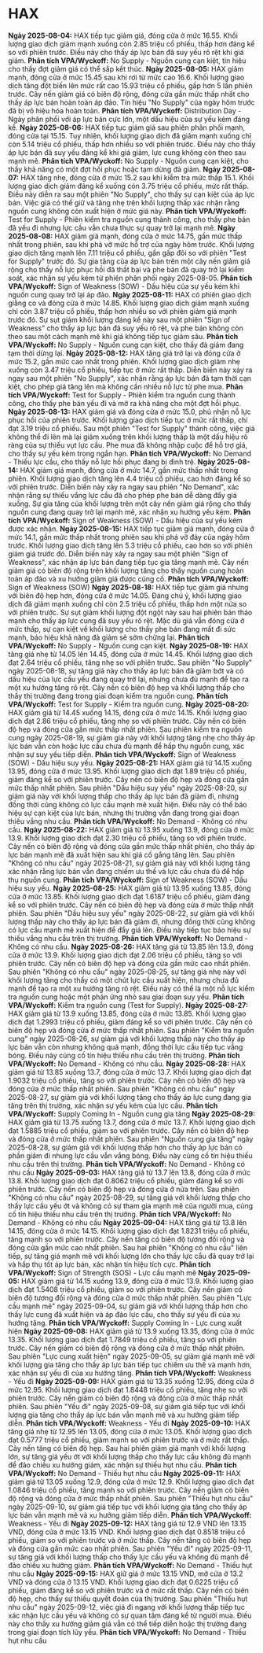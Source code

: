 # HAX

**Ngày 2025-08-04:** HAX tiếp tục giảm giá, đóng cửa ở mức 16.55. Khối lượng giao dịch giảm mạnh xuống còn 2.85 triệu cổ phiếu, thấp hơn đáng kể so với phiên trước. Điều này cho thấy áp lực bán đã suy yếu rõ rệt khi giá giảm. **Phân tích VPA/Wyckoff:** No Supply - Nguồn cung cạn kiệt, tín hiệu cho thấy đợt giảm giá có thể sắp kết thúc.
**Ngày 2025-08-05:** HAX giảm mạnh, đóng cửa ở mức 15.45 sau khi rơi từ mức cao 16.6. Khối lượng giao dịch tăng đột biến lên mức rất cao 15.93 triệu cổ phiếu, gấp hơn 5 lần phiên trước. Cây nến giảm giá có biên độ rộng, đóng cửa gần mức thấp nhất cho thấy áp lực bán hoàn toàn áp đảo. Tín hiệu "No Supply" của ngày hôm trước đã bị vô hiệu hóa hoàn toàn. **Phân tích VPA/Wyckoff:** Distribution Day - Ngày phân phối với áp lực bán cực lớn, một dấu hiệu của sự yếu kém đáng kể.
**Ngày 2025-08-06:** HAX tiếp tục giảm giá sau phiên phân phối mạnh, đóng cửa tại 15.15. Tuy nhiên, khối lượng giao dịch đã giảm mạnh xuống chỉ còn 5.14 triệu cổ phiếu, thấp hơn nhiều so với phiên trước. Điều này cho thấy áp lực bán đã suy yếu đáng kể khi giá giảm, lực cung không còn theo sau mạnh mẽ. **Phân tích VPA/Wyckoff:** No Supply - Nguồn cung cạn kiệt, cho thấy khả năng có một đợt hồi phục hoặc tạm dừng đà giảm.
**Ngày 2025-08-07:** HAX tăng nhẹ, đóng cửa ở mức 15.2 sau khi kiểm tra mức thấp 15.1. Khối lượng giao dịch giảm đáng kể xuống còn 3.75 triệu cổ phiếu, mức rất thấp. Điều này diễn ra sau một phiên "No Supply", cho thấy sự cạn kiệt của áp lực bán. Việc giá có thể giữ và tăng nhẹ trên khối lượng thấp xác nhận rằng nguồn cung không còn xuất hiện ở mức giá này. **Phân tích VPA/Wyckoff:** Test for Supply - Phiên kiểm tra nguồn cung thành công, cho thấy phe bán đã yếu đi nhưng lực cầu vẫn chưa thực sự quay trở lại mạnh mẽ.
**Ngày 2025-08-08:** HAX giảm giá mạnh, đóng cửa ở mức 14.75, gần mức thấp nhất trong phiên, sau khi phá vỡ mức hỗ trợ của ngày hôm trước. Khối lượng giao dịch tăng mạnh lên 7.11 triệu cổ phiếu, gần gấp đôi so với phiên "Test for Supply" trước đó. Sự gia tăng của áp lực bán trên một cây nến giảm giá rộng cho thấy nỗ lực phục hồi đã thất bại và phe bán đã quay trở lại kiểm soát, xác nhận sự yếu kém từ phiên phân phối ngày 2025-08-05. **Phân tích VPA/Wyckoff:** Sign of Weakness (SOW) - Dấu hiệu của sự yếu kém khi nguồn cung quay trở lại áp đảo.
**Ngày 2025-08-11:** HAX có phiên giao dịch giằng co và đóng cửa ở mức 14.85. Khối lượng giao dịch giảm mạnh xuống chỉ còn 3.87 triệu cổ phiếu, thấp hơn nhiều so với phiên giảm giá mạnh trước đó. Sự sụt giảm khối lượng đáng kể này sau một phiên "Sign of Weakness" cho thấy áp lực bán đã suy yếu rõ rệt, và phe bán không còn theo sau một cách mạnh mẽ khi giá không tiếp tục giảm sâu. **Phân tích VPA/Wyckoff:** No Supply - Nguồn cung cạn kiệt, cho thấy đà giảm đang tạm thời dừng lại.
**Ngày 2025-08-12:** HAX tăng giá trở lại và đóng cửa ở mức 15.2, gần mức cao nhất trong phiên. Khối lượng giao dịch giảm nhẹ xuống còn 3.47 triệu cổ phiếu, tiếp tục ở mức rất thấp. Diễn biến này xảy ra ngay sau một phiên "No Supply", xác nhận rằng áp lực bán đã tạm thời cạn kiệt, cho phép giá tăng lên mà không cần nhiều nỗ lực từ phe mua. **Phân tích VPA/Wyckoff:** Test for Supply - Phiên kiểm tra nguồn cung thành công, cho thấy phe bán yếu đi và mở ra khả năng cho một đợt hồi phục.
**Ngày 2025-08-13:** HAX giảm giá và đóng cửa ở mức 15.0, phủ nhận nỗ lực phục hồi của phiên trước. Khối lượng giao dịch tiếp tục ở mức rất thấp, chỉ đạt 3.19 triệu cổ phiếu. Sau một phiên "Test for Supply" thành công, việc giá không thể đi lên mà lại giảm xuống trên khối lượng thấp là một dấu hiệu rõ ràng của sự thiếu vụt lực cầu. Phe mua đã không nhập cuộc để hỗ trợ giá, cho thấy sự yếu kém trong ngắn hạn. **Phân tích VPA/Wyckoff:** No Demand - Thiếu lực cầu, cho thấy nỗ lực hồi phục đang bị đình trệ.
**Ngày 2025-08-14:** HAX giảm giá mạnh, đóng cửa ở mức 14.7, gần mức thấp nhất trong phiên. Khối lượng giao dịch tăng lên 4.4 triệu cổ phiếu, cao hơn đáng kể so với phiên trước. Diễn biến này xảy ra ngay sau phiên "No Demand", xác nhận rằng sự thiếu vắng lực cầu đã cho phép phe bán dễ dàng đẩy giá xuống. Sự gia tăng của khối lượng trên một cây nến giảm giá rộng cho thấy nguồn cung đang quay trở lại mạnh mẽ, xác nhận xu hướng yếu kém. **Phân tích VPA/Wyckoff:** Sign of Weakness (SOW) - Dấu hiệu của sự yếu kém được xác nhận.
**Ngày 2025-08-15:** HAX tiếp tục giảm giá mạnh, đóng cửa ở mức 14.1, gần mức thấp nhất trong phiên sau khi phá vỡ đáy của ngày hôm trước. Khối lượng giao dịch tăng lên 5.3 triệu cổ phiếu, cao hơn so với phiên giảm giá trước đó. Diễn biến này xảy ra ngay sau một phiên "Sign of Weakness", xác nhận áp lực bán đang tiếp tục gia tăng mạnh mẽ. Cây nến giảm giá có biên độ rộng trên khối lượng tăng cho thấy nguồn cung hoàn toàn áp đảo và xu hướng giảm giá được củng cố. **Phân tích VPA/Wyckoff:** Sign of Weakness (SOW)
**Ngày 2025-08-18:** HAX tiếp tục giảm giá nhưng với biên độ hẹp hơn, đóng cửa ở mức 14.05. Đáng chú ý, khối lượng giao dịch đã giảm mạnh xuống chỉ còn 2.5 triệu cổ phiếu, thấp hơn một nửa so với phiên trước. Sự sụt giảm khối lượng đột ngột này sau hai phiên bán tháo mạnh cho thấy áp lực cung đã suy yếu rõ rệt. Mặc dù giá vẫn đóng cửa ở mức thấp, sự cạn kiệt về khối lượng cho thấy phe bán đang mất đi sức mạnh, báo hiệu khả năng đà giảm sẽ sớm chững lại. **Phân tích VPA/Wyckoff:** No Supply - Nguồn cung cạn kiệt.
**Ngày 2025-08-19:** HAX tăng giá nhẹ từ 14.05 lên 14.45, đóng cửa ở mức 14.45. Khối lượng giao dịch đạt 2.64 triệu cổ phiếu, tăng nhẹ so với phiên trước. Sau phiên "No Supply" ngày 2025-08-18, sự tăng giá này cho thấy áp lực bán đã giảm bớt và có dấu hiệu của lực cầu yếu đang quay trở lại, nhưng chưa đủ mạnh để tạo ra một xu hướng tăng rõ rệt. Cây nến có biên độ hẹp và khối lượng thấp cho thấy thị trường đang trong giai đoạn kiểm tra nguồn cung. **Phân tích VPA/Wyckoff:** Test for Supply - Kiểm tra nguồn cung.
**Ngày 2025-08-20:** HAX giảm giá từ 14.45 xuống 14.15, đóng cửa ở mức 14.15. Khối lượng giao dịch đạt 2.86 triệu cổ phiếu, tăng nhẹ so với phiên trước. Cây nến có biên độ hẹp và đóng cửa gần mức thấp nhất phiên. Sau phiên kiểm tra nguồn cung ngày 2025-08-19, sự giảm giá này với khối lượng tăng nhẹ cho thấy áp lực bán vẫn còn hoặc lực cầu chưa đủ mạnh để hấp thụ nguồn cung, xác nhận sự suy yếu tiếp diễn. **Phân tích VPA/Wyckoff:** Sign of Weakness (SOW) - Dấu hiệu suy yếu.
**Ngày 2025-08-21:** HAX giảm giá từ 14.15 xuống 13.95, đóng cửa ở mức 13.95. Khối lượng giao dịch đạt 1.89 triệu cổ phiếu, giảm đáng kể so với phiên trước. Cây nến có biên độ hẹp và đóng cửa gần mức thấp nhất phiên. Sau phiên "Dấu hiệu suy yếu" ngày 2025-08-20, sự giảm giá này với khối lượng thấp cho thấy áp lực bán đã giảm đi, nhưng đồng thời cũng không có lực cầu mạnh mẽ xuất hiện. Điều này có thể báo hiệu sự cạn kiệt của lực bán, nhưng thị trường vẫn đang trong giai đoạn thiếu vắng nhu cầu. **Phân tích VPA/Wyckoff:** No Demand - Không có nhu cầu.
**Ngày 2025-08-22:** HAX giảm giá từ 13.95 xuống 13.9, đóng cửa ở mức 13.9. Khối lượng giao dịch đạt 2.30 triệu cổ phiếu, tăng so với phiên trước. Cây nến có biên độ rộng và đóng cửa gần mức thấp nhất phiên, cho thấy áp lực bán mạnh mẽ đã xuất hiện sau khi giá cố gắng tăng lên. Sau phiên "Không có nhu cầu" ngày 2025-08-21, sự giảm giá này với khối lượng tăng xác nhận rằng lực bán vẫn đang chiếm ưu thế và lực cầu chưa đủ để hấp thụ nguồn cung. **Phân tích VPA/Wyckoff:** Sign of Weakness (SOW) - Dấu hiệu suy yếu.
**Ngày 2025-08-25:** HAX giảm giá từ 13.95 xuống 13.85, đóng cửa ở mức 13.85. Khối lượng giao dịch đạt 1.6187 triệu cổ phiếu, giảm đáng kể so với phiên trước. Cây nến có biên độ hẹp và đóng cửa ở mức thấp nhất phiên. Sau phiên "Dấu hiệu suy yếu" ngày 2025-08-22, sự giảm giá với khối lượng thấp này cho thấy áp lực bán đã giảm đi, nhưng đồng thời cũng không có lực cầu mạnh mẽ xuất hiện để đẩy giá lên. Điều này tiếp tục báo hiệu sự thiếu vắng nhu cầu trên thị trường. **Phân tích VPA/Wyckoff:** No Demand - Không có nhu cầu.
**Ngày 2025-08-26:** HAX tăng giá từ 13.85 lên 13.9, đóng cửa ở mức 13.9. Khối lượng giao dịch đạt 2.06 triệu cổ phiếu, tăng so với phiên trước. Cây nến có biên độ hẹp và đóng cửa gần mức cao nhất phiên. Sau phiên "Không có nhu cầu" ngày 2025-08-25, sự tăng giá nhẹ này với khối lượng tăng cho thấy có một chút lực cầu xuất hiện, nhưng chưa đủ mạnh để tạo ra một xu hướng tăng rõ rệt. Điều này có thể là một nỗ lực kiểm tra nguồn cung hoặc một phản ứng nhỏ sau giai đoạn suy yếu. **Phân tích VPA/Wyckoff:** Kiểm tra nguồn cung (Test for Supply).
**Ngày 2025-08-27:** HAX giảm giá từ 13.9 xuống 13.85, đóng cửa ở mức 13.85. Khối lượng giao dịch đạt 1.2993 triệu cổ phiếu, giảm đáng kể so với phiên trước. Cây nến có biên độ hẹp và đóng cửa ở mức thấp nhất phiên. Sau phiên "Kiểm tra nguồn cung" ngày 2025-08-26, sự giảm giá với khối lượng thấp này cho thấy áp lực bán vẫn còn nhưng không quá mạnh, đồng thời lực cầu tiếp tục vắng bóng. Điều này củng cố tín hiệu thiếu nhu cầu trên thị trường. **Phân tích VPA/Wyckoff:** No Demand - Không có nhu cầu.
**Ngày 2025-08-28:** HAX giảm giá từ 13.85 xuống 13.7, đóng cửa ở mức 13.7. Khối lượng giao dịch đạt 1.9032 triệu cổ phiếu, tăng so với phiên trước. Cây nến có biên độ hẹp và đóng cửa ở mức thấp nhất phiên. Sau phiên "Không có nhu cầu" ngày 2025-08-27, sự giảm giá với khối lượng tăng cho thấy áp lực cung đang gia tăng trên thị trường, xác nhận sự yếu kém của lực cầu. **Phân tích VPA/Wyckoff:** Supply Coming In - Nguồn cung gia tăng
**Ngày 2025-08-29:** HAX giảm giá từ 13.75 xuống 13.7, đóng cửa ở mức 13.7. Khối lượng giao dịch đạt 1.5885 triệu cổ phiếu, giảm so với phiên trước. Cây nến có biên độ hẹp và đóng cửa ở mức thấp nhất phiên. Sau phiên "Nguồn cung gia tăng" ngày 2025-08-28, sự giảm giá với khối lượng thấp hơn cho thấy áp lực bán có phần giảm đi nhưng lực cầu vẫn vắng bóng. Điều này củng cố tín hiệu thiếu nhu cầu trên thị trường. **Phân tích VPA/Wyckoff:** No Demand - Không có nhu cầu
**Ngày 2025-09-03:** HAX tăng giá từ 13.7 lên 13.8, đóng cửa ở mức 13.8. Khối lượng giao dịch đạt 0.8062 triệu cổ phiếu, giảm đáng kể so với phiên trước. Cây nến có biên độ hẹp và đóng cửa ở nửa trên. Sau phiên "Không có nhu cầu" ngày 2025-08-29, sự tăng giá với khối lượng thấp cho thấy lực cầu yếu ớt và không có sự tham gia mạnh mẽ của người mua, củng cố tín hiệu thiếu nhu cầu trên thị trường. **Phân tích VPA/Wyckoff:** No Demand - Không có nhu cầu
**Ngày 2025-09-04:** HAX tăng giá từ 13.8 lên 14.15, đóng cửa ở mức 14.15. Khối lượng giao dịch đạt 1.8231 triệu cổ phiếu, tăng mạnh so với phiên trước. Cây nến tăng có biên độ tương đối rộng và đóng cửa gần mức cao nhất phiên. Sau hai phiên "Không có nhu cầu" liên tiếp, sự tăng giá mạnh mẽ với khối lượng lớn cho thấy lực cầu đã quay trở lại và hấp thụ tốt áp lực bán, xác nhận tín hiệu tích cực. **Phân tích VPA/Wyckoff:** Sign of Strength (SOS) - Lực cầu mạnh mẽ
**Ngày 2025-09-05:** HAX giảm giá từ 14.15 xuống 13.9, đóng cửa ở mức 13.9. Khối lượng giao dịch đạt 1.5408 triệu cổ phiếu, giảm so với phiên trước. Cây nến giảm có biên độ tương đối rộng và đóng cửa ở mức thấp nhất phiên. Sau phiên "Lực cầu mạnh mẽ" ngày 2025-09-04, sự giảm giá với khối lượng thấp hơn cho thấy lực cung đã xuất hiện và áp đảo lực cầu, cho thấy sự yếu đi của xu hướng tăng. **Phân tích VPA/Wyckoff:** Supply Coming In - Lực cung xuất hiện
**Ngày 2025-09-08:** HAX giảm giá từ 13.9 xuống 13.35, đóng cửa ở mức 13.35. Khối lượng giao dịch đạt 1.7849 triệu cổ phiếu, tăng so với phiên trước. Cây nến giảm có biên độ rộng và đóng cửa ở mức thấp nhất phiên. Sau phiên "Lực cung xuất hiện" ngày 2025-09-05, sự giảm giá mạnh mẽ với khối lượng gia tăng cho thấy áp lực bán tiếp tục chiếm ưu thế và mạnh hơn, xác nhận sự yếu đi của xu hướng tăng. **Phân tích VPA/Wyckoff:** Weakness - Yếu đi
**Ngày 2025-09-09:** HAX giảm giá từ 13.35 xuống 12.95, đóng cửa ở mức 12.95. Khối lượng giao dịch đạt 1.8448 triệu cổ phiếu, tăng nhẹ so với phiên trước. Cây nến giảm có biên độ rộng và đóng cửa ở mức thấp nhất phiên. Sau phiên "Yếu đi" ngày 2025-09-08, sự giảm giá tiếp tục với khối lượng gia tăng cho thấy áp lực bán vẫn mạnh mẽ và xu hướng giảm tiếp diễn. **Phân tích VPA/Wyckoff:** Weakness - Yếu đi
**Ngày 2025-09-10:** HAX tăng giá nhẹ từ 12.95 lên 13.05, đóng cửa ở mức 13.05. Khối lượng giao dịch đạt 0.5777 triệu cổ phiếu, giảm mạnh so với phiên trước và ở mức rất thấp. Cây nến tăng có biên độ hẹp. Sau hai phiên giảm giá mạnh với khối lượng lớn, sự tăng giá yếu ớt với khối lượng thấp cho thấy lực cầu không đủ mạnh để đảo chiều xu hướng giảm, xác nhận sự thiếu hụt nhu cầu. **Phân tích VPA/Wyckoff:** No Demand - Thiếu hụt nhu cầu
**Ngày 2025-09-11:** HAX giảm giá từ 13.05 xuống 12.9, đóng cửa ở mức 12.9. Khối lượng giao dịch đạt 1.0846 triệu cổ phiếu, tăng mạnh so với phiên trước. Cây nến giảm có biên độ rộng và đóng cửa ở mức thấp nhất phiên. Sau phiên "Thiếu hụt nhu cầu" ngày 2025-09-10, sự giảm giá tiếp tục với khối lượng gia tăng cho thấy áp lực bán vẫn mạnh mẽ và xu hướng giảm tiếp diễn. **Phân tích VPA/Wyckoff:** Weakness - Yếu đi
**Ngày 2025-09-12:** HAX tăng giá từ 12.9 VND lên 13.15 VND, đóng cửa ở mức 13.15 VND. Khối lượng giao dịch đạt 0.8518 triệu cổ phiếu, giảm so với phiên trước và ở mức thấp. Cây nến tăng có biên độ hẹp và đóng cửa gần mức cao nhất phiên. Sau phiên "Yếu đi" ngày 2025-09-11, sự tăng giá với khối lượng thấp cho thấy lực cầu yếu và không đủ mạnh để đảo chiều xu hướng giảm. **Phân tích VPA/Wyckoff:** No Demand - Thiếu hụt nhu cầu
**Ngày 2025-09-15:** HAX giữ giá ở mức 13.15 VND, mở cửa ở 13.2 VND và đóng cửa ở 13.15 VND. Khối lượng giao dịch đạt 0.6225 triệu cổ phiếu, giảm đáng kể so với phiên trước và ở mức rất thấp. Cây nến có biên độ hẹp, cho thấy sự thiếu quyết đoán của thị trường. Sau phiên "Thiếu hụt nhu cầu" ngày 2025-09-12, việc giá đi ngang với khối lượng thấp tiếp tục xác nhận lực cầu yếu và không có sự quan tâm đáng kể từ người mua. Điều này cho thấy xu hướng giảm giá vẫn có thể tiếp diễn hoặc thị trường đang trong giai đoạn tích lũy yếu. **Phân tích VPA/Wyckoff:** No Demand - Thiếu hụt nhu cầu
